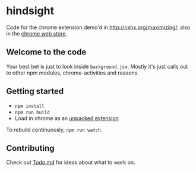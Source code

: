 hindsight
=========

Code for the chrome extension demo'd in http://nxhx.org/maximizing/, also in the [chrome web store](https://chrome.google.com/webstore/detail/hindsight/accbpganjjaadepnncaknjdkogbmgfbl).


## Welcome to the code

Your best bet is just to look inside `background.jsx`.  Mostly it's just calls out to other npm modules, chrome-activities and reasons.


## Getting started

* `npm install`
* `npm run build`
* Load in chrome as an [unpacked extension](https://developer.chrome.com/extensions/getstarted#unpacked)

To rebuild continuously, `npm run watch`.


## Contributing

Check out [Todo.md](doc/Todo.md) for ideas about what to work on.
